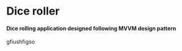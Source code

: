 <h1>Dice roller</h1>
<h4>Dice rolling application designed following MVVM design pattern</h4>
<p>gfiushfigso</p>
